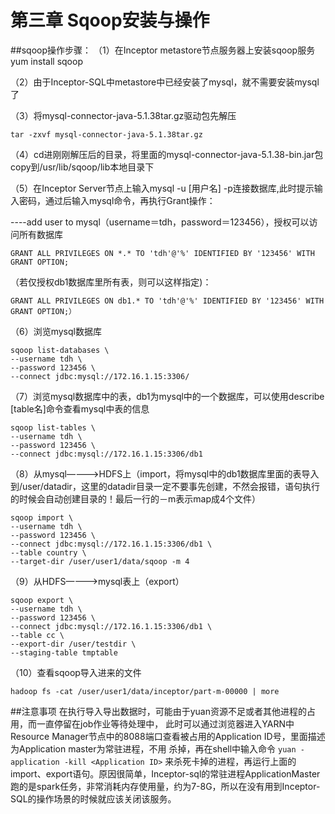 # 第三章 Sqoop安装与操作
##sqoop操作步骤：
（1）在Inceptor metastore节点服务器上安装sqoop服务
yum install sqoop

（2）由于Inceptor-SQL中metastore中已经安装了mysql，就不需要安装mysql了

（3）将mysql-connector-java-5.1.38tar.gz驱动包先解压
```
tar -zxvf mysql-connector-java-5.1.38tar.gz
```
（4）cd进刚刚解压后的目录，将里面的mysql-connector-java-5.1.38-bin.jar包copy到/usr/lib/sqoop/lib本地目录下

（5）在Inceptor Server节点上输入mysql -u [用户名] -p连接数据库,此时提示输入密码，通过后输入mysql命令，再执行Grant操作：

----add user to mysql（username＝tdh，password＝123456），授权可以访问所有数据库
```
GRANT ALL PRIVILEGES ON *.* TO 'tdh'@'%' IDENTIFIED BY '123456' WITH GRANT OPTION;
```
（若仅授权db1数据库里所有表，则可以这样指定)：
```
GRANT ALL PRIVILEGES ON db1.* TO 'tdh'@'%' IDENTIFIED BY '123456' WITH GRANT OPTION;）
```

（6）浏览mysql数据库
```
sqoop list-databases \
--username tdh \
--password 123456 \
--connect jdbc:mysql://172.16.1.15:3306/
```

（7）浏览mysql数据库中的表，db1为mysql中的一个数据库，可以使用describe [table名]命令查看mysql中表的信息
```
sqoop list-tables \
--username tdh \
--password 123456 \
--connect jdbc:mysql://172.16.1.15:3306/db1
```

（8）从mysql————>HDFS上（import，将mysql中的db1数据库里面的表导入到/user/datadir，这里的datadir目录一定不要事先创建，不然会报错，语句执行的时候会自动创建目录的！最后一行的－m表示map成4个文件）
```
sqoop import \
--username tdh \
--password 123456 \
--connect jdbc:mysql://172.16.1.15:3306/db1 \
--table country \
--target-dir /user/user1/data/sqoop -m 4
```

（9）从HDFS————>mysql表上（export）
```
sqoop export \
--username tdh \
--password 123456 \
--connect jdbc:mysql://172.16.1.15:3306/db1 \
--table cc \
--export-dir /user/testdir \
--staging-table tmptable
```

（10）查看sqoop导入进来的文件
```
hadoop fs -cat /user/user1/data/inceptor/part-m-00000 | more
```

##注意事项
在执行导入导出数据时，可能由于yuan资源不足或者其他进程的占用，而一直停留在job作业等待处理中，
此时可以通过浏览器进入YARN中Resource Manager节点中的8088端口查看被占用的Application ID号，里面描述为Application master为常驻进程，不用
杀掉，再在shell中输入命令
```yuan -application -kill <Application ID>```
来杀死卡掉的进程，再运行上面的import、export语句。原因很简单，Inceptor-sql的常驻进程ApplicationMaster跑的是spark任务，非常消耗内存使用量，约为7-8G，所以在没有用到Inceptor-SQL的操作场景的时候就应该关闭该服务。

